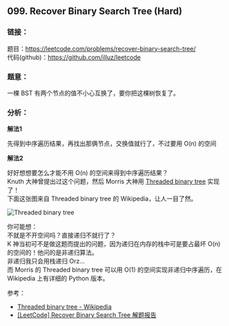 ## 099. Recover Binary Search Tree (Hard)  
  
### **链接**：  
题目：https://leetcode.com/problems/recover-binary-search-tree/  
代码(github)：https://github.com/illuz/leetcode  
  
### **题意**：  
一棵 BST 有两个节点的值不小心互换了，要你把这棵树恢复了。  
  
### **分析**：  
  
**解法1**  
  
先得到中序遍历结果，再找出那俩节点，交换值就行了，不过要用 O(n) 的空间  
  
**解法2**  
  
好好想想要怎么才能不用 O(n) 的空间来得到中序遍历结果？  
Knuth 大神曾提出过这个问题，然后 Morris 大神用 [Threaded binary tree](http://en.wikipedia.org/wiki/Threaded_binary_tree) 实现了！  
下面这张图来自 Threaded binary tree 的 Wikipedia，让人一目了然。  
  
![Threaded binary tree](http://upload.wikimedia.org/wikipedia/commons/thumb/7/7a/Threaded_tree.svg/330px-Threaded_tree.svg.png)  
  
你可能想：  
不就是不开空间吗？直接递归不就行了？  
K 神当初可不是做这题而提出的问题，因为递归在内存的栈中可是要占最坏 O(n) 的空间的！他问的是非递归算法。  
非递归我只会用栈递归 Orz...  
而 Morris 的 Threaded binary tree 可以用 O(1) 的空间实现非递归中序遍历，在 Wikipedia 上有详细的 Python 版本。  
  
参考：  
  
- [Threaded binary tree - Wikipedia](http://en.wikipedia.org/wiki/Threaded_binary_tree)  
- [[LeetCode] Recover Binary Search Tree 解题报告 ](http://fisherlei.blogspot.com/2012/12/leetcode-recover-binary-search-tree.html)  
  
